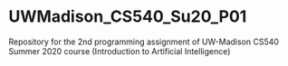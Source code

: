# UWMadison_CS540_Su20_P01

Repository for the 2nd programming assignment of UW-Madison CS540 Summer 2020 course (Introduction to Artificial Intelligence)
